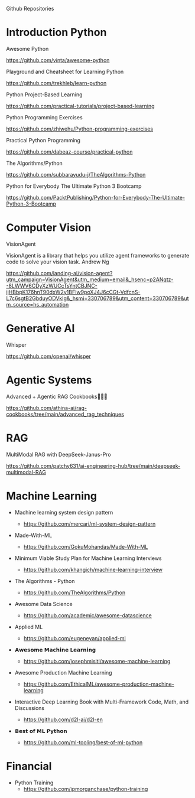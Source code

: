 Github Repositories

# Introduction Python

Awesome Python

https://github.com/vinta/awesome-python


Playground and Cheatsheet for Learning Python

https://github.com/trekhleb/learn-python


Python Project-Based Learning

https://github.com/practical-tutorials/project-based-learning


Python Programming Exercises

https://github.com/zhiwehu/Python-programming-exercises


Practical Python Programming

https://github.com/dabeaz-course/practical-python


The Algorithms/Python

https://github.com/subbarayudu-j/TheAlgorithms-Python


Python for Everybody The Ultimate Python 3 Bootcamp

https://github.com/PacktPublishing/Python-for-Everybody-The-Ultimate-Python-3-Bootcamp


# Computer Vision

VisionAgent

VisionAgent is a library that helps you utilize agent frameworks to generate code to solve your vision task. Andrew Ng

https://github.com/landing-ai/vision-agent?utm_campaign=VisionAgent&utm_medium=email&_hsenc=p2ANqtz--8LWWV6CDyXzWUCcTsYntCBJNC-ijHBbpK176hnT90dxW2y1BFIw9poXJ4J6cCGt-VdfcnS-L7c6sgtB2GbduyODVkIg&_hsmi=330706789&utm_content=330706789&utm_source=hs_automation


# Generative AI

Whisper

https://github.com/openai/whisper


# Agentic Systems

Advanced + Agentic RAG Cookbooks👨🏻‍💻

https://github.com/athina-ai/rag-cookbooks/tree/main/advanced_rag_techniques

# RAG

MultiModal RAG with DeepSeek-Janus-Pro

https://github.com/patchy631/ai-engineering-hub/tree/main/deepseek-multimodal-RAG


# Machine Learning

- Machine learning system design pattern
    - https://github.com/mercari/ml-system-design-pattern

- Made-With-ML
    - https://github.com/GokuMohandas/Made-With-ML
      
- Minimum Viable Study Plan for Machine Learning Interviews
   -  https://github.com/khangich/machine-learning-interview

- The Algorithms - Python
    - https://github.com/TheAlgorithms/Python

- Awesome Data Science
   -  https://github.com/academic/awesome-datascience

- Applied ML
    - https://github.com/eugeneyan/applied-ml

- 𝗔𝘄𝗲𝘀𝗼𝗺𝗲 𝗠𝗮𝗰𝗵𝗶𝗻𝗲 𝗟𝗲𝗮𝗿𝗻𝗶𝗻𝗴
    - https://github.com/josephmisiti/awesome-machine-learning

- Awesome Production Machine Learning
    - https://github.com/EthicalML/awesome-production-machine-learning
 
- Interactive Deep Learning Book with Multi-Framework Code, Math, and Discussions
  - https://github.com/d2l-ai/d2l-en

- 𝗕𝗲𝘀𝘁 𝗼𝗳 𝗠𝗟 𝗣𝘆𝘁𝗵𝗼𝗻
  - https://github.com/ml-tooling/best-of-ml-python


# Financial 

- Python Training
    - https://github.com/jpmorganchase/python-training


